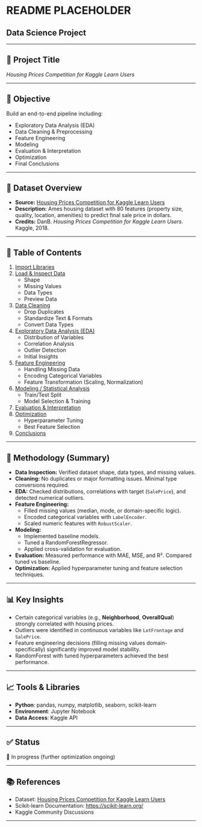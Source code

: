 # README PLACEHOLDER 

## Data Science Project 
---

## 📌 Project Title  
_Housing Prices Competition for Kaggle Learn Users_

---

## 🎯 Objective
Build an end-to-end pipeline including:  
- Exploratory Data Analysis (EDA)  
- Data Cleaning & Preprocessing  
- Feature Engineering  
- Modeling  
- Evaluation & Interpretation  
- Optimization  
- Final Conclusions  

---

## 📁 Dataset Overview
- **Source:** [Housing Prices Competition for Kaggle Learn Users](https://www.kaggle.com/competitions/home-data-for-ml-course/data)  
- **Description:** Ames housing dataset with 80 features (property size, quality, location, amenities) to predict final sale price in dollars.  
- **Credits:** DanB. _Housing Prices Competition for Kaggle Learn Users_. Kaggle, 2018.  

---

## 📑 Table of Contents
1. [Import Libraries](#1-import-libraries)  
2. [Load & Inspect Data](#2-load--inspect-data)  
   - Shape  
   - Missing Values  
   - Data Types  
   - Preview Data  
3. [Data Cleaning](#3-data-cleaning)  
   - Drop Duplicates  
   - Standardize Text & Formats  
   - Convert Data Types  
4. [Exploratory Data Analysis (EDA)](#4-exploratory-data-analysis-eda)  
   - Distribution of Variables  
   - Correlation Analysis  
   - Outlier Detection  
   - Initial Insights  
5. [Feature Engineering](#5-feature-engineering)  
   - Handling Missing Data  
   - Encoding Categorical Variables  
   - Feature Transformation (Scaling, Normalization)  
6. [Modeling / Statistical Analysis](#6-modeling--statistical-analysis)  
   - Train/Test Split  
   - Model Selection & Training  
7. [Evaluation & Interpretation](#7-evaluation--interpretation)  
8. [Optimization](#8-optimization)  
   - Hyperparameter Tuning  
   - Best Feature Selection  
9. [Conclusions](#9-conclusions)  

---

## 🧠 Methodology (Summary)

- **Data Inspection:** Verified dataset shape, data types, and missing values.  
- **Cleaning:** No duplicates or major formatting issues. Minimal type conversions required.  
- **EDA:** Checked distributions, correlations with target (`SalePrice`), and detected numerical outliers.  
- **Feature Engineering:**  
  - Filled missing values (median, mode, or domain-specific logic).  
  - Encoded categorical variables with `LabelEncoder`.  
  - Scaled numeric features with `RobustScaler`.  
- **Modeling:**  
  - Implemented baseline models.  
  - Tuned a RandomForestRegressor.  
  - Applied cross-validation for evaluation.  
- **Evaluation:** Measured performance with MAE, MSE, and R². Compared tuned vs baseline.  
- **Optimization:** Applied hyperparameter tuning and feature selection techniques.  

---

## 📊 Key Insights

- Certain categorical variables (e.g., **Neighborhood**, **OverallQual**) strongly correlated with housing prices.  
- Outliers were identified in continuous variables like `LotFrontage` and `SalePrice`.  
- Feature engineering decisions (filling missing values domain-specifically) significantly improved model stability.  
- RandomForest with tuned hyperparameters achieved the best performance.  

---

## 📈 Tools & Libraries
- **Python**: pandas, numpy, matplotlib, seaborn, scikit-learn  
- **Environment**: Jupyter Notebook  
- **Data Access**: Kaggle API  

---

## ✅ Status
🚧 In progress (further optimization ongoing)

---

## 📚 References
- Dataset: [Housing Prices Competition for Kaggle Learn Users](https://www.kaggle.com/competitions/home-data-for-ml-course/data)  
- Scikit-learn Documentation: https://scikit-learn.org/  
- Kaggle Community Discussions  

---
